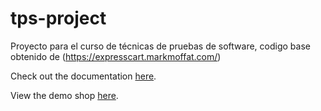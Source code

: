 # tps-project
Proyecto para el curso de técnicas de pruebas de software, codigo base obtenido de (https://expresscart.markmoffat.com/) 

Check out the documentation [here](https://github.com/mrvautin/expressCart/wiki).

View the demo shop [here](https://expresscart-demo.markmoffat.com/).

